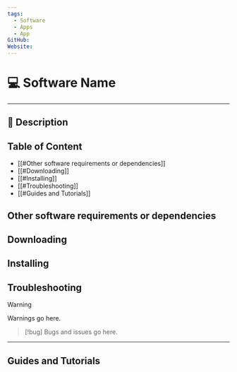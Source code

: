 ```yaml
---
tags:
  - Software
  - Apps
  - App
GitHub: 
Website:
---
```

# 💻 Software Name
---
## 🧾 Description

## Table of Content

- [[#Other software requirements or dependencies]]
- [[#Downloading]]
- [[#Installing]]
- [[#Troubleshooting]]
- [[#Guides and Tutorials]]

## Other software requirements or dependencies

## Downloading

## Installing

## Troubleshooting

> [!warning]
> Warnings go here.

> [!bug]
>  Bugs and issues go here.

---
## Guides and Tutorials